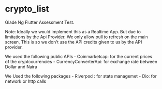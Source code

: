 # crypto_list

Glade Ng Flutter Assessment Test. 

Note: Ideally we would implement this as a Realtime App. But due to limitations by the Api Provider.
We only allow pull to refresh on the main screen, 
This is so we don't use the API credits given to us by the API provider.

We used the following public APIs
    - Coinmarketcap: for the current prices of the cryptocurrencies
    - CurrencyConverterApi: for exchange rate between Dollar and Naira

We Used the following packages
    - Riverpod : for state managemet
    - Dio: for network or http calls 